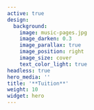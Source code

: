 ```yaml
---
active: true
design:
  background:
    image: music-pages.jpg
    image_darken: 0.3
    image_parallax: true
    image_position: right
    image_size: cover
    text_color_light: true
headless: true
hero_media: ''
title: '**Tuition**'
weight: 10
widget: hero
---
```


